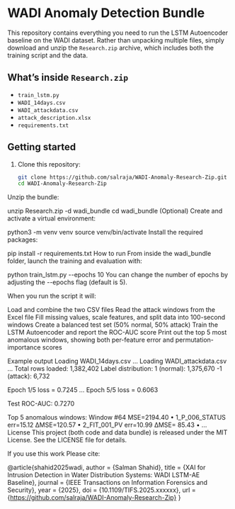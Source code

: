 # WADI Anomaly Detection Bundle

This repository contains everything you need to run the LSTM Autoencoder baseline on the WADI dataset. Rather than unpacking multiple files, simply download and unzip the `Research.zip` archive, which includes both the training script and the data.

## What’s inside `Research.zip`

- `train_lstm.py`  
- `WADI_14days.csv`  
- `WADI_attackdata.csv`  
- `attack_description.xlsx`  
- `requirements.txt`  

## Getting started

1. Clone this repository:
   ```bash
   git clone https://github.com/salraja/WADI-Anomaly-Research-Zip.git
   cd WADI-Anomaly-Research-Zip
Unzip the bundle:

unzip Research.zip -d wadi_bundle
cd wadi_bundle
(Optional) Create and activate a virtual environment:

python3 -m venv venv
source venv/bin/activate
Install the required packages:

pip install -r requirements.txt
How to run
From inside the wadi_bundle folder, launch the training and evaluation with:

python train_lstm.py --epochs 10
You can change the number of epochs by adjusting the --epochs flag (default is 5).

When you run the script it will:

Load and combine the two CSV files
Read the attack windows from the Excel file
Fill missing values, scale features, and split data into 100-second windows
Create a balanced test set (50% normal, 50% attack)
Train the LSTM Autoencoder and report the ROC-AUC score
Print out the top 5 most anomalous windows, showing both per-feature error and permutation-importance scores

Example output
Loading WADI_14days.csv …
Loading WADI_attackdata.csv …
Total rows loaded: 1,382,402
Label distribution:
  1 (normal): 1,375,670
 -1 (attack):   6,732

Epoch 1/5   loss = 0.7245
…
Epoch 5/5   loss = 0.6063

Test ROC-AUC: 0.7270

Top 5 anomalous windows:
Window #64  MSE=2194.40
  • 1_P_006_STATUS    err=15.12  ΔMSE=120.57
  • 2_FIT_001_PV      err=10.99   ΔMSE= 85.43
  • …
License
This project (both code and data bundle) is released under the MIT License. See the LICENSE file for details.

If you use this work
Please cite:

@article{shahid2025wadi,
  author       = {Salman Shahid},
  title        = {XAI for Intrusion Detection in Water Distribution Systems: WADI LSTM-AE Baseline},
  journal      = {IEEE Transactions on Information Forensics and Security},
  year         = {2025},
  doi          = {10.1109/TIFS.2025.xxxxxx},
  url          = {https://github.com/salraja/WADI-Anomaly-Research-Zip}
}
